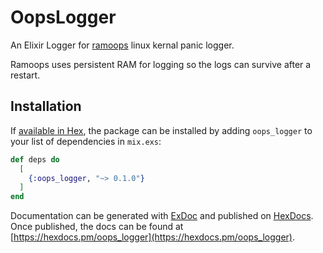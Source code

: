 # OopsLogger

An Elixir Logger for [ramoops](https://www.kernel.org/doc/html/v4.11/admin-guide/ramoops.html) linux kernal panic logger.

Ramoops uses persistent RAM for logging so the logs can survive after a restart.

## Installation

If [available in Hex](https://hex.pm/docs/publish), the package can be installed
by adding `oops_logger` to your list of dependencies in `mix.exs`:

```elixir
def deps do
  [
    {:oops_logger, "~> 0.1.0"}
  ]
end
```

Documentation can be generated with [ExDoc](https://github.com/elixir-lang/ex_doc)
and published on [HexDocs](https://hexdocs.pm). Once published, the docs can
be found at [https://hexdocs.pm/oops_logger](https://hexdocs.pm/oops_logger).


